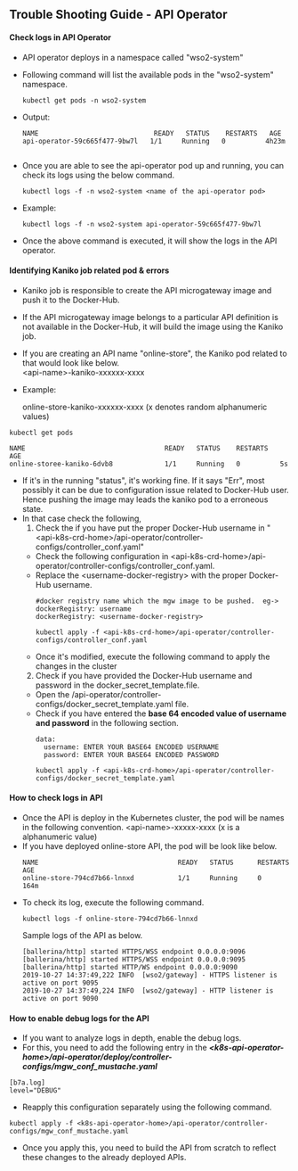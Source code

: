 ## Trouble Shooting Guide - API Operator

#### Check logs in API Operator
- API operator deploys in a namespace called "wso2-system"

- Following command will list the available pods in the "wso2-system" namespace.

    ```$xslt
    kubectl get pods -n wso2-system
    ``` 
- Output:
    ```$xslt
    NAME                             READY   STATUS    RESTARTS   AGE
    api-operator-59c665f477-9bw7l   1/1     Running   0          4h23m
     
    ```
- Once you are able to see the api-operator pod up and running, you can check its logs using the below command.
    
    ```$xslt
    kubectl logs -f -n wso2-system <name of the api-operator pod>
    ```
- Example: 

    ```$xslt
    kubectl logs -f -n wso2-system api-operator-59c665f477-9bw7l
    ```
- Once the above command is executed, it will show the logs in the API operator.

#### Identifying Kaniko job related pod & errors

- Kaniko job is responsible to create the API microgateway image and push it to the Docker-Hub.
- If the API microgateway image belongs to a particular API definition is not available in the Docker-Hub, it will build the image using the Kaniko job.
- If you are creating an API name "online-store", the Kaniko pod related to that would look like below. <br>
    \<api-name>-kaniko-xxxxxx-xxxx
- Example:
      
    online-store-kaniko-xxxxxx-xxxx (x denotes random alphanumeric values)

```$xslt
kubectl get pods
```

```$xslt
NAME                                   READY   STATUS    RESTARTS   AGE    
online-storee-kaniko-6dvb8             1/1     Running   0          5s

```
- If it's in the running "status", it's working fine. If it says "Err", most possibly it can be due to configuration issue related to Docker-Hub user. Hence pushing the image may leads the kaniko pod to a erroneous state.
- In that case check the following, <br>
    1. Check the if you have put the proper Docker-Hub username in "\<api-k8s-crd-home>/api-operator/controller-configs/controller_conf.yaml" 
    - Check the following configuration in \<api-k8s-crd-home>/api-operator/controller-configs/controller_conf.yaml.
    - Replace the \<username-docker-registry> with the proper Docker-Hub username.   
        ```
        #docker registry name which the mgw image to be pushed.  eg->  dockerRegistry: username
        dockerRegistry: <username-docker-registry>
        ```  
        ```$xslt
        kubectl apply -f <api-k8s-crd-home>/api-operator/controller-configs/controller_conf.yaml
        ```
    - Once it's modified, execute the following command to apply the changes in the cluster
    2. Check if you have provided the Docker-Hub username and password in the docker_secret_template.file.
    - Open the <api-k8s-crd-home>/api-operator/controller-configs/docker_secret_template.yaml file. 
    - Check if you have entered the **base 64 encoded value of username and password** in the following section.
        ```$xslt
        data:
          username: ENTER YOUR BASE64 ENCODED USERNAME
          password: ENTER YOUR BASE64 ENCODED PASSWORD
        ``` 
        ```$xslt
        kubectl apply -f <api-k8s-crd-home>/api-operator/controller-configs/docker_secret_template.yaml
        ```
#### How to check logs in API

- Once the API is deploy in the Kubernetes cluster, the pod will be names in the following convention.
  \<api-name>-xxxxx-xxxx (x is a alphanumeric value)
- If you have deployed online-store API, the pod will be look like below.
    ```$xslt
    NAME                                   READY   STATUS      RESTARTS   AGE
    online-store-794cd7b66-lnnxd           1/1     Running     0          164m
    ```
- To check its log, execute the following command.
    ```$xslt
    kubectl logs -f online-store-794cd7b66-lnnxd
    ```   
    Sample logs of the API as below.
    ```$xslt
    [ballerina/http] started HTTPS/WSS endpoint 0.0.0.0:9096
    [ballerina/http] started HTTPS/WSS endpoint 0.0.0.0:9095
    [ballerina/http] started HTTP/WS endpoint 0.0.0.0:9090
    2019-10-27 14:37:49,222 INFO  [wso2/gateway] - HTTPS listener is active on port 9095 
    2019-10-27 14:37:49,224 INFO  [wso2/gateway] - HTTP listener is active on port 9090
    ```

#### How to enable debug logs for the API

- If you want to analyze logs in depth, enable the debug logs.
- For this, you need to add the following entry in the ***\<k8s-api-operator-home>/api-operator/deploy/controller-configs/mgw_conf_mustache.yaml***
```$xslt
[b7a.log]
level="DEBUG"
```
- Reapply this configuration separately using the following command.
```$xslt
kubectl apply -f <k8s-api-operator-home>/api-operator/controller-configs/mgw_conf_mustache.yaml
```
- Once you apply this, you need to build the API from scratch to reflect these changes to the already deployed APIs.

